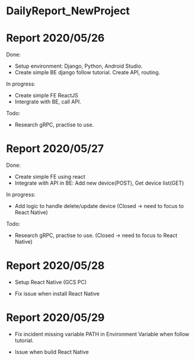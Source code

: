 # DailyReport_NewProject
Report 2020/05/26
=
Done:
+ Setup environment: Django, Python, Android Studio.
+ Create simple BE django follow tutorial. Create API, routing.

In progress:
+ Create simple FE ReactJS
+ Intergrate with BE, call API.

Todo:
+ Research gRPC, practise to use.

Report 2020/05/27
=
Done:
+ Create simple FE using react
+ Integrate with API in BE: Add new device(POST), Get device list(GET) 

In progress:
+ Add logic to handle delete/update device (Closed -> need to focus to React Native)

Todo:
+ Research gRPC, practise to use. (Closed -> need to focus to React Native)

Report 2020/05/28
=

+ Setup React Native (GCS PC)

+ Fix issue when install React Native

Report 2020/05/29
=

+ Fix incident missing variable PATH in Environment Variable when follow tutorial.

+ Issue when build React Native


